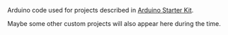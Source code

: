 Arduino code used for projects described in [Arduino Starter Kit](http://arduino.cc/en/Main/ArduinoStarterKit).

Maybe some other custom projects will also appear here during the time.